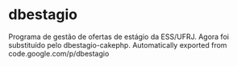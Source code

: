 # dbestagio
Programa de gestão de ofertas de estágio da ESS/UFRJ. Agora foi substituído pelo dbestagio-cakephp.
Automatically exported from code.google.com/p/dbestagio
